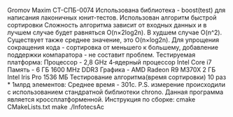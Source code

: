 Gromov Maxim
СТ-СПБ-0074
Использована библиотека - boost(test) для написания лаконичных юнит-тестов.
Использован алгоритм быстрой сортировки
Сложность алгоритма зависит от входных данных и в лучшем случае будет равняться O(n×2log2n). В худшем случае O(n^2). 
Существует также среднее значение, это O(n×log2n).
Для упрощения сокращения кода - сортировка от меньшего к большему, добавление поддержки компаратора - не составит проблем.
Тестируемая платформа:
Процессор - 2,8 GHz 4‑ядерный процессор Intel Core i7
Память - 6 ГБ 1600 MHz DDR3
Графика - AMD Radeon R9 M370X 2 ГБ
Intel Iris Pro 1536 МБ
Тестирование алгоритма(время сортировки) 10 раз * 1млрд элементов:
Среднее время - 301с.
P.S. измерение происходили с использованием стандратной библиотеки chrono.
Данная программа является кроссплатформенной. 
Инструкция по сборке:
cmake CMakeLists.txt
make
./InfotecsAc
